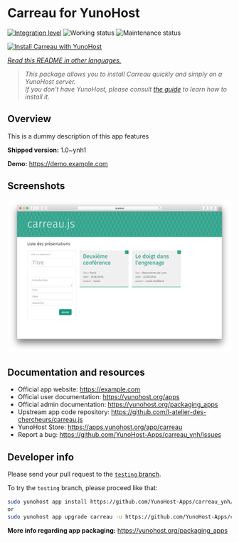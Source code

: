 <!--
N.B.: This README was automatically generated by <https://github.com/YunoHost/apps/tree/master/tools/readme_generator>
It shall NOT be edited by hand.
-->

# Carreau for YunoHost

[![Integration level](https://dash.yunohost.org/integration/carreau.svg)](https://ci-apps.yunohost.org/ci/apps/carreau/) ![Working status](https://ci-apps.yunohost.org/ci/badges/carreau.status.svg) ![Maintenance status](https://ci-apps.yunohost.org/ci/badges/carreau.maintain.svg)

[![Install Carreau with YunoHost](https://install-app.yunohost.org/install-with-yunohost.svg)](https://install-app.yunohost.org/?app=carreau)

*[Read this README in other languages.](./ALL_README.md)*

> *This package allows you to install Carreau quickly and simply on a YunoHost server.*  
> *If you don't have YunoHost, please consult [the guide](https://yunohost.org/install) to learn how to install it.*

## Overview

This is a dummy description of this app features


**Shipped version:** 1.0~ynh1

**Demo:** <https://demo.example.com>

## Screenshots

![Screenshot of Carreau](./doc/screenshots/screenshot.png)

## Documentation and resources

- Official app website: <https://example.com>
- Official user documentation: <https://yunohost.org/apps>
- Official admin documentation: <https://yunohost.org/packaging_apps>
- Upstream app code repository: <https://github.com/l-atelier-des-chercheurs/carreau.js>
- YunoHost Store: <https://apps.yunohost.org/app/carreau>
- Report a bug: <https://github.com/YunoHost-Apps/carreau_ynh/issues>

## Developer info

Please send your pull request to the [`testing` branch](https://github.com/YunoHost-Apps/carreau_ynh/tree/testing).

To try the `testing` branch, please proceed like that:

```bash
sudo yunohost app install https://github.com/YunoHost-Apps/carreau_ynh/tree/testing --debug
or
sudo yunohost app upgrade carreau -u https://github.com/YunoHost-Apps/carreau_ynh/tree/testing --debug
```

**More info regarding app packaging:** <https://yunohost.org/packaging_apps>
